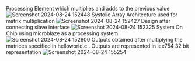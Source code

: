 Processing Element which multiplies and adds to the previous value
![Screenshot 2024-08-24 152448](https://github.com/user-attachments/assets/7682ffa3-7962-46f8-a5b6-023aa447b4fa)
Systolic Array Architecture used for matrix multiplication
![Screenshot 2024-08-24 152427](https://github.com/user-attachments/assets/998db576-5388-4163-b58e-7425b29d0da3)
Design after connecting slave interface
![Screenshot 2024-08-24 152325](https://github.com/user-attachments/assets/2576fa4d-cdb7-4424-bd8b-0f60d9b51975)
System On Chip using microblaze as a processing system
![Screenshot 2024-08-24 152800](https://github.com/user-attachments/assets/63d13102-b017-45ee-9543-7fe88a745ea9)
Outputs obtained after multiplying the matrices specified in helloworld.c . Outputs are represented in iee754 32 bit representation
![Screenshot 2024-08-24 155254](https://github.com/user-attachments/assets/ce247c48-ddb7-486c-abaf-6f0d4c4aad0b)
